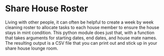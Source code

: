 # Share House Roster

Living with other people, it can often be helpful to create a week by week cleaning roster to allocate tasks to each house member to ensure the house stays in mint condition. This python module does just that, with a function that takes arguments for starting dates, end dates, and house mate names. The resulting output is a CSV file that you can print out and stick up in your share house lounge room.

